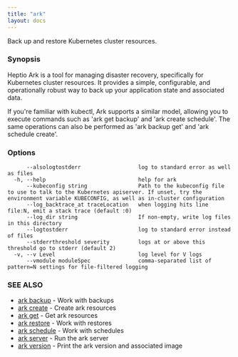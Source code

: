 ```yaml
---
title: "ark"
layout: docs
---
```


Back up and restore Kubernetes cluster resources.

### Synopsis


Heptio Ark is a tool for managing disaster recovery, specifically for Kubernetes
cluster resources. It provides a simple, configurable, and operationally robust
way to back up your application state and associated data.

If you're familiar with kubectl, Ark supports a similar model, allowing you to
execute commands such as 'ark get backup' and 'ark create schedule'. The same
operations can also be performed as 'ark backup get' and 'ark schedule create'.

### Options

```
      --alsologtostderr                  log to standard error as well as files
  -h, --help                             help for ark
      --kubeconfig string                Path to the kubeconfig file to use to talk to the Kubernetes apiserver. If unset, try the environment variable KUBECONFIG, as well as in-cluster configuration
      --log_backtrace_at traceLocation   when logging hits line file:N, emit a stack trace (default :0)
      --log_dir string                   If non-empty, write log files in this directory
      --logtostderr                      log to standard error instead of files
      --stderrthreshold severity         logs at or above this threshold go to stderr (default 2)
  -v, --v Level                          log level for V logs
      --vmodule moduleSpec               comma-separated list of pattern=N settings for file-filtered logging
```

### SEE ALSO
* [ark backup](ark_backup.md)	 - Work with backups
* [ark create](ark_create.md)	 - Create ark resources
* [ark get](ark_get.md)	 - Get ark resources
* [ark restore](ark_restore.md)	 - Work with restores
* [ark schedule](ark_schedule.md)	 - Work with schedules
* [ark server](ark_server.md)	 - Run the ark server
* [ark version](ark_version.md)	 - Print the ark version and associated image

